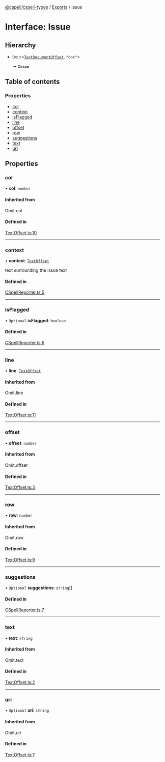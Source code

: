 [@cspell/cspell-types](../README.md) / [Exports](../modules.md) / Issue

# Interface: Issue

## Hierarchy

- `Omit`<[`TextDocumentOffset`](TextDocumentOffset.md), ``"doc"``\>

  ↳ **`Issue`**

## Table of contents

### Properties

- [col](Issue.md#col)
- [context](Issue.md#context)
- [isFlagged](Issue.md#isflagged)
- [line](Issue.md#line)
- [offset](Issue.md#offset)
- [row](Issue.md#row)
- [suggestions](Issue.md#suggestions)
- [text](Issue.md#text)
- [uri](Issue.md#uri)

## Properties

### col

• **col**: `number`

#### Inherited from

Omit.col

#### Defined in

[TextOffset.ts:10](https://github.com/streetsidesoftware/cspell/blob/34586d56/packages/cspell-types/src/TextOffset.ts#L10)

___

### context

• **context**: [`TextOffset`](TextOffset.md)

text surrounding the issue text

#### Defined in

[CSpellReporter.ts:5](https://github.com/streetsidesoftware/cspell/blob/34586d56/packages/cspell-types/src/CSpellReporter.ts#L5)

___

### isFlagged

• `Optional` **isFlagged**: `boolean`

#### Defined in

[CSpellReporter.ts:6](https://github.com/streetsidesoftware/cspell/blob/34586d56/packages/cspell-types/src/CSpellReporter.ts#L6)

___

### line

• **line**: [`TextOffset`](TextOffset.md)

#### Inherited from

Omit.line

#### Defined in

[TextOffset.ts:11](https://github.com/streetsidesoftware/cspell/blob/34586d56/packages/cspell-types/src/TextOffset.ts#L11)

___

### offset

• **offset**: `number`

#### Inherited from

Omit.offset

#### Defined in

[TextOffset.ts:3](https://github.com/streetsidesoftware/cspell/blob/34586d56/packages/cspell-types/src/TextOffset.ts#L3)

___

### row

• **row**: `number`

#### Inherited from

Omit.row

#### Defined in

[TextOffset.ts:9](https://github.com/streetsidesoftware/cspell/blob/34586d56/packages/cspell-types/src/TextOffset.ts#L9)

___

### suggestions

• `Optional` **suggestions**: `string`[]

#### Defined in

[CSpellReporter.ts:7](https://github.com/streetsidesoftware/cspell/blob/34586d56/packages/cspell-types/src/CSpellReporter.ts#L7)

___

### text

• **text**: `string`

#### Inherited from

Omit.text

#### Defined in

[TextOffset.ts:2](https://github.com/streetsidesoftware/cspell/blob/34586d56/packages/cspell-types/src/TextOffset.ts#L2)

___

### uri

• `Optional` **uri**: `string`

#### Inherited from

Omit.uri

#### Defined in

[TextOffset.ts:7](https://github.com/streetsidesoftware/cspell/blob/34586d56/packages/cspell-types/src/TextOffset.ts#L7)
